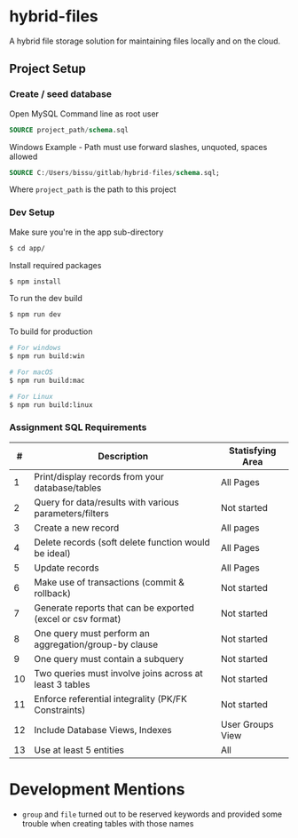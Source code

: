 # hybrid-files
A hybrid file storage solution for maintaining files locally and on the cloud.

## Project Setup

### Create / seed database

Open MySQL Command line as root user

```sql
SOURCE project_path/schema.sql
```

Windows Example - Path must use forward slashes, unquoted, spaces allowed

```sql
SOURCE C:/Users/bissu/gitlab/hybrid-files/schema.sql;
```


Where `project_path` is the path to this project

### Dev Setup

Make sure you're in the app sub-directory

```bash
$ cd app/
```

Install required packages

```bash
$ npm install
```

To run the dev build

```bash
$ npm run dev
```

To build for production

```bash
# For windows
$ npm run build:win

# For macOS
$ npm run build:mac

# For Linux
$ npm run build:linux
```


### Assignment SQL Requirements

| # | Description | Statisfying Area |
| ----------- | ----------- | ------ |
| 1 | Print/display records from your database/tables | All Pages |
| 2 | Query for data/results with various parameters/filters | Not started |
| 3 | Create a new record | All pages |
| 4 | Delete records (soft delete function would be ideal) | All Pages |
| 5 | Update records | All Pages |
| 6 | Make use of transactions (commit & rollback) | Not started |
| 7 | Generate reports that can be exported (excel or csv format) | Not started |
| 8 | One query must perform an aggregation/group-by clause | Not started |
| 9 | One query must contain a subquery | Not started |
| 10 | Two queries must involve joins across at least 3 tables | Not started |
| 11 | Enforce referential integrality (PK/FK Constraints) | Not started |
| 12 | Include Database Views, Indexes | User Groups View |
| 13 | Use at least 5 entities | All |



# Development Mentions

- `group` and `file` turned out to be reserved keywords and provided some trouble when creating tables with those names